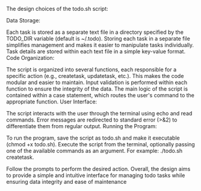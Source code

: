 The design choices of the todo.sh script:

Data Storage:

Each task is stored as a separate text file in a directory specified by the TODO_DIR variable (default is ~/.todo). Storing each task in a separate file simplifies management and makes it easier to manipulate tasks individually.
Task details are stored within each text file in a simple key-value format.
Code Organization:

The script is organized into several functions, each responsible for a specific action (e.g., createtask, updatetask, etc.). This makes the code modular and easier to maintain.
Input validation is performed within each function to ensure the integrity of the data.
The main logic of the script is contained within a case statement, which routes the user's command to the appropriate function.
User Interface:

The script interacts with the user through the terminal using echo and read commands.
Error messages are redirected to standard error (>&2) to differentiate them from regular output.
Running the Program:

To run the program, save the script as todo.sh and make it executable (chmod +x todo.sh).
Execute the script from the terminal, optionally passing one of the available commands as an argument. 
For example: ./todo.sh createtask.

Follow the prompts to perform the desired action.
Overall, the design aims to provide a simple and intuitive interface for managing todo tasks while ensuring data integrity and ease of maintenance







